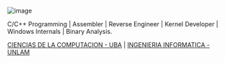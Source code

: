 ![image](https://github.com/DiegoJDArias/DiegoJDArias/assets/97647686/a6f227a9-5759-4a3e-b33d-9ec2cab97994)

C/C++ Programming | Assembler | Reverse Engineer | Kernel Developer | Windows Internals | Binary Analysis.

[CIENCIAS DE LA COMPUTACION - UBA](https://www.dc.uba.ar/) | [INGENIERIA INFORMATICA - UNLAM](https://ingenieria.unlam.edu.ar/index.php?seccion=3&idArticulo=10)
<!--
**DiegoJDArias/DiegoJDArias** is a ✨ _special_ ✨ repository because its `README.md` (this file) appears on your GitHub profile.

Here are some ideas to get you started:

- 🔭 I’m currently working on ...
- 🌱 I’m currently learning ...
- 👯 I’m looking to collaborate on ...
- 🤔 I’m looking for help with ...
- 💬 Ask me about ...
- 📫 How to reach me: ...
- 😄 Pronouns: ...
- ⚡ Fun fact: ...
-->
